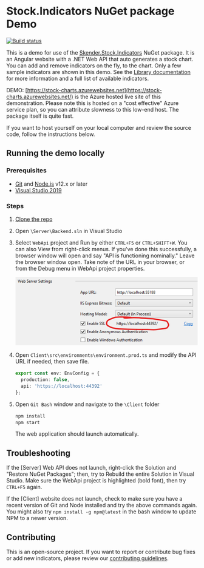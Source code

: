 # Stock.Indicators NuGet package Demo

[![Build status](https://dev.azure.com/skender/Stock.Indicators/_apis/build/status/Stock.Charts)](https://dev.azure.com/skender/Stock.Indicators/_build/latest?definitionId=19)

This is a demo for use of the [Skender.Stock.Indicators](https://www.nuget.org/packages/Skender.Stock.Indicators) NuGet package.  It is an Angular website with a .NET Web API that auto generates a stock chart.  You can add and remove indicators on the fly, to the chart.  Only a few sample indicators are shown in this demo.  See the [Library documentation](https://daveskender.github.io/Stock.Indicators) for more information and a full list of available indicators.

DEMO: [https://stock-charts.azurewebsites.net](https://stock-charts.azurewebsites.net/) is the Azure hosted live site of this demonstration.  Please note this is hosted on a "cost effective" Azure service plan, so you can attribute slowness to this low-end host.  The package itself is quite fast.

If you want to host yourself on your local computer and review the source code, follow the instructions below.

## Running the demo locally

### Prerequisites

- [Git](https://git-scm.com/) and [Node.js](https://nodejs.org/) v12.x or later
- [Visual Studio 2019](http://visualstudio.com)

### Steps

1. [Clone the repo](https://help.github.com/en/github/creating-cloning-and-archiving-repositories/cloning-a-repository)

2. Open `\Server\Backend.sln` in Visual Studio

3. Select `WebApi` project and Run by either `CTRL+F5` or `CTRL+SHIFT+W`.  You can also View from right-click menus.  If you've done this successfully, a browser window will open and say "API is functioning nominally."  Leave the browser window open.  Take note of the URL in your browser, or from the Debug menu in WebApi project properties.

    ![WebApi Properties ><](Client/src/assets/server-port.png)

4. Open `Client\src\environments\environment.prod.ts` and modify the API URL if needed, then save file.

    ```ts
    export const env: EnvConfig = {
      production: false,
      api: 'https://localhost:44392'
    };
    ```

5. Open `Git Bash` window and navigate to the `\Client` folder

    ``` bash
    npm install
    npm start
    ```

    The web application should launch automatically.

## Troubleshooting

If the [Server] Web API does not launch, right-click the Solution and "Restore NuGet Packages"; then, try to Rebuild the entire Solution in Visual Studio.  Make sure the WebApi project is highlighted (bold font), then try `CTRL+F5` again.

If the [Client] website does not launch, check to make sure you have a recent version of Git and Node installed and try the above commands again.  You might also try `npm install -g npm@latest` in the bash window to update NPM to a newer version.

## Contributing

This is an open-source project.  If you want to report or contribute bug fixes or add new indicators, please review our [contributing guidelines](CONTRIBUTING.md).
